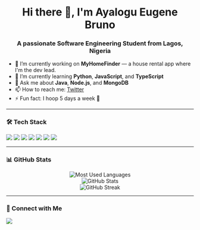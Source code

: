 <h1 align="center">Hi there 👋, I'm Ayalogu Eugene Bruno</h1>
<h3 align="center">A passionate Software Engineering Student from Lagos, Nigeria</h3>

- 🔭 I’m currently working on **MyHomeFinder** — a house rental app where I'm the dev lead.
- 🌱 I’m currently learning **Python**, **JavaScript**, and **TypeScript**
- 💬 Ask me about **Java**, **Node.js**, and **MongoDB**
- 📫 How to reach me: [Twitter](https://x.com/kingbruno1010?s=21)
- ⚡ Fun fact: I hoop 5 days a week 🏀

---

### 🛠️ Tech Stack

<p align="left">
  <img src="https://img.shields.io/badge/Java-ED8B00?style=for-the-badge&logo=java&logoColor=white"/>
  <img src="https://img.shields.io/badge/HTML5-E34F26?style=for-the-badge&logo=html5&logoColor=white"/>
  <img src="https://img.shields.io/badge/CSS3-1572B6?style=for-the-badge&logo=css3&logoColor=white"/>
  <img src="https://img.shields.io/badge/Node.js-339933?style=for-the-badge&logo=node-dot-js&logoColor=white"/>
  <img src="https://img.shields.io/badge/MongoDB-47A248?style=for-the-badge&logo=mongodb&logoColor=white"/>
  <img src="https://img.shields.io/badge/TypeScript-3178C6?style=for-the-badge&logo=typescript&logoColor=white"/>
  <img src="https://img.shields.io/badge/Python-3776AB?style=for-the-badge&logo=python&logoColor=white"/>
</p>

---

### 📊 GitHub Stats

<p align="center">
  <img src="https://github-readme-stats.vercel.app/api/top-langs/?username=EugeneBruno&layout=compact&theme=radical" alt="Most Used Languages" />
  <br/>
  <img src="https://github-readme-stats.vercel.app/api?username=EugeneBruno&show_icons=true&theme=radical" alt="GitHub Stats" />
  <br/>
  <img src="https://github-readme-streak-stats.herokuapp.com/?user=EugeneBruno&theme=radical" alt="GitHub Streak" />
</p>

---

### 🔗 Connect with Me

<p align="left">
  <a href="https://x.com/kingbruno1010?s=21" target="blank">
    <img src="https://img.shields.io/badge/Twitter-1DA1F2?style=for-the-badge&logo=twitter&logoColor=white" />
  </a>
</p>
